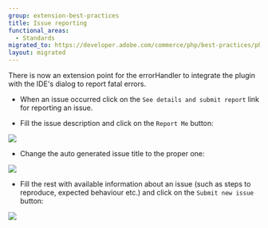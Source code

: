 ```yaml
---
group: extension-best-practices
title: Issue reporting
functional_areas:
  - Standards
migrated_to: https://developer.adobe.com/commerce/php/best-practices/phpstorm/issue-reporting/
layout: migrated
---
```


There is now an extension point for the errorHandler to integrate the plugin with the IDE's dialog to report fatal errors.

*  When an issue occurred click on the `See details and submit report` link for reporting an issue.

*  Fill the issue description and click on the `Report Me` button:

![]({{site.baseurl}}/common/images/phpstorm/report-me.png)

*  Change the auto generated issue title to the proper one:

![]({{site.baseurl}}/common/images/phpstorm/issue-title.png)

*  Fill the rest with available information about an issue (such as steps to reproduce, expected behaviour etc.) and click on the `Submit new issue` button:

![]({{site.baseurl}}/common/images/phpstorm/issue-description.png)
